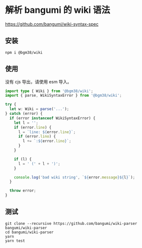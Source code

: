 # 解析 bangumi 的 wiki 语法

https://github.com/bangumi/wiki-syntax-spec

## 安装

```shell
npm i @bgm38/wiki
```

## 使用

没有 cjs 导出，请使用 esm 导入。

```typescript
import type { Wiki } from '@bgm38/wiki';
import { parse, WikiSyntaxError } from '@bgm38/wiki';

try {
  let w: Wiki = parse('...');
} catch (error) {
  if (error instanceof WikiSyntaxError) {
    let l = '';
    if (error.line) {
      l = `line: ${error.line}`;
      if (error.lino) {
        l += `:${error.lino}`;
      }
    }

    if (l) {
      l = ' (' + l + ')';
    }

    console.log('bad wiki string', `${error.message}${l}`);
  }

  throw error;
}
```

## 测试

```shell
git clone --recursive https://github.com/bangumi/wiki-parser bangumi/wiki-parser
cd bangumi/wiki-parser
yarn
yarn test
```
